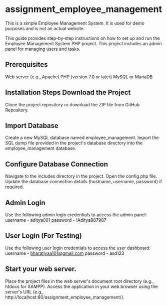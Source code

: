 # assignment_employee_management
This is a simple Employee Management System. It is used for demo purposes and is not an actual website.


This guide provides step-by-step instructions on how to set up and run the Employee Management System PHP project. This project includes an admin panel for managing users and tasks.

Prerequisites
----------------------
Web server (e.g., Apache)
PHP (version 7.0 or later)
MySQL or MariaDB


Installation Steps
Download the Project
-------------------------------
Clone the project repository or download the ZIP file from GitHub Repository.


Import Database
-------------------------
Create a new MySQL database named employee_management.
Import the SQL dump file provided in the project's database directory into the employee_management database.


Configure Database Connection
--------------------------------------------------
Navigate to the includes directory in the project.
Open the config.php file.
Update the database connection details (hostname, username, password) if required.

Admin Login
------------------
Use the following admin login credentials to access the admin panel:
username - aditya001
password - !Aditya987987

User Login (For Testing)
-------------------------------
Use the following user login credentials to access the user dashboard:
username - bharatiyaa101@gmail.com
password - asd123

Start your web server.
-------------------------
Place the project files in the web server's document root directory (e.g., htdocs for XAMPP).
Access the application in your web browser using the server's URL (e.g., http://localhost:80/assignment_employee_management/).